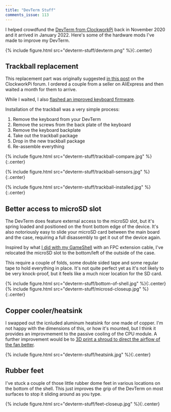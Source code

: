 ```yaml
---
title: "DevTerm Stuff"
comments_issue: 113
---
```


I helped crowdfund the [DevTerm from ClockworkPi](https://www.clockworkpi.com/devterm) back in November 2020 and it arrived in January 2022. Here's some of the hardware mods I've made to improve my DevTerm.

{% include figure.html src="devterm-stuff/devterm.png" %}{:.center}

<!-- more -->

## Trackball replacement

This replacement part was originally suggested [in this post](https://forum.clockworkpi.com/t/the-cheapest-keyboard-hardware-mod/7708) on the ClockworkPi forum. I ordered a couple from a seller on AliExpress and then waited a month for them to arrive.

While I waited, I also [flashed an improved keyboard firmware](https://forum.clockworkpi.com/t/ive-rewritten-devterm-keyboard-trackball-firmware/7671).

Installation of the trackball was a very simple process:

1. Remove the keyboard from your DevTerm
2. Remove the screws from the back plate of the keyboard
3. Remove the keyboard backplate
4. Take out the trackball package
5. Drop in the new trackball package
6. Re-assemble everything

{% include figure.html src="devterm-stuff/trackball-compare.jpg" %}{:.center}

{% include figure.html src="devterm-stuff/trackball-sensors.jpg" %}{:.center}

{% include figure.html src="devterm-stuff/trackball-installed.jpg" %}{:.center}

## Better access to microSD slot

The DevTerm does feature external access to the microSD slot, but it's spring loaded and positioned on the front bottom edge of the device. It's also notoriously easy to slide your microSD card between the main board and the case, requiring a full disassembly to get it out of the device again.

Inspired by what [I did with my GameShell](/post/gameshell-stuff/#external-access-to-microsd-slot) with an FPC extension cable, I've relocated the microSD slot  to the bottom/left of the outside of the case.

This require a couple of folds, some double sided tape and some regular tape to hold everything in place. It's not quite perfect yet as it's not likely to be very knock-proof, but it feels like a much nicer location for the SD card.

{% include figure.html src="devterm-stuff/bottom-of-shell.jpg" %}{:.center}
{% include figure.html src="devterm-stuff/microsd-closeup.jpg" %}{:.center}

## Copper cooler/heatsink

I swapped out the icnluded aluminum heatsink for one made of copper. I'm not happy with the dimensions of this, or how it's mounted, but I think it provides an improvmement to the passive cooling of the CPU module. A further improvement would be to [3D print a shroud to direct the airflow of the fan better](https://forum.clockworkpi.com/t/fan-shroud-for-devterm/7598).

{% include figure.html src="devterm-stuff/heatsink.jpg" %}{:.center}

## Rubber feet

I've stuck a couple of those little rubber dome feet in various locations on the bottom of the shell. This just improves the grip of the DevTerm on most surfaces to stop it sliding around as you type.

{% include figure.html src="devterm-stuff/feet-closeup.jpg" %}{:.center}
